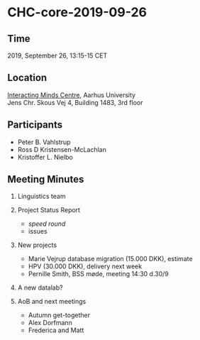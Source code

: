 # CHC-core-2019-09-26 #

## Time ##
2019, September 26, 13:15-15 CET

## Location ##
[Interacting Minds Centre](http://www.au.dk/om/organisation/find-au/bygningskort/?b=1483), Aarhus University  
Jens Chr. Skous Vej 4, Building 1483, 3rd floor

## Participants ##
- Peter B. Vahlstrup
- Ross D Kristensen-McLachlan
- Kristoffer L. Nielbo


## Meeting Minutes ##

1. Linguistics team

2. Project Status Report
	- *speed round*
	- issues


3. New projects
	- Marie Vejrup database migration (15.000 DKK), estimate
	- HPV (30.000 DKK), delivery next week
	- Pernille Smith, BSS møde, meeting 14:30 d.30/9

4. A new datalab?

5. AoB and next meetings
	- Autumn get-together
	- Alex Dorfmann
	- Frederica and Matt
